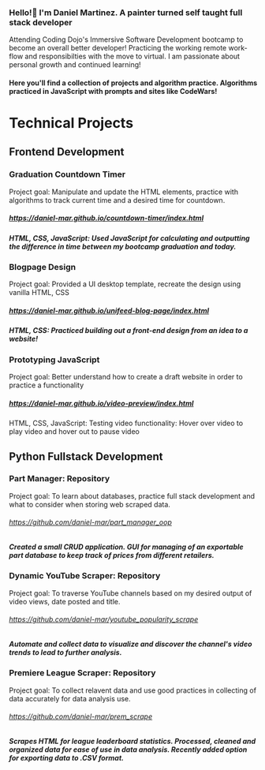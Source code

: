 ### Hello!👋 I'm Daniel Martinez. A painter turned self taught full stack developer
Attending Coding Dojo's Immersive Software Development bootcamp to become an overall better developer! Practicing the working remote work-flow and responsibilties with the move to virtual. I am passionate about personal growth and continued learning!

#### Here you'll find a collection of projects and algorithm practice. Algorithms practiced in JavaScript with prompts and sites like CodeWars!

# Technical Projects
## Frontend Development

### Graduation Countdown Timer
Project goal: Manipulate and update the HTML elements, practice with algorithms to track current time and a desired time for countdown. 
##### https://daniel-mar.github.io/countdown-timer/index.html
##### HTML, CSS, JavaScript: Used JavaScript for calculating and outputting the difference in time between my bootcamp graduation and today.

### Blogpage Design
Project goal: Provided a UI desktop template, recreate the design using vanilla HTML, CSS
##### https://daniel-mar.github.io/unifeed-blog-page/index.html
##### HTML, CSS: Practiced building out a front-end design from an idea to a website! 

### Prototyping JavaScript
Project goal: Better understand how to create a draft website in order to practice a functionality
##### https://daniel-mar.github.io/video-preview/index.html
HTML, CSS, JavaScript: Testing video functionality: Hover over video to play video and hover out to pause video

## Python Fullstack Development

### Part Manager: Repository
Project goal: To learn about databases, practice full stack development and what to consider when storing web scraped data.
###### https://github.com/daniel-mar/part_manager_oop
##### Created a small CRUD application. GUI for managing of an exportable part database to keep track of prices from different retailers. 

### Dynamic YouTube Scraper: Repository
Project goal: To traverse YouTube channels based on my desired output of video views, date posted and title.
###### https://github.com/daniel-mar/youtube_popularity_scrape
##### Automate and collect data to visualize and discover the channel's video trends to lead to further analysis.

### Premiere League Scraper: Repository
Project goal: To collect relavent data and use good practices in collecting of data accurately for data analysis use. 
###### https://github.com/daniel-mar/prem_scrape
##### Scrapes HTML for league leaderboard statistics. Processed, cleaned and organized data for ease of use in data analysis. Recently added option for exporting data to .CSV format.

<!--
**daniel-mar/daniel-mar** is a ✨ _special_ ✨ repository because its `README.md` (this file) appears on your GitHub profile.

Here are some ideas to get you started:

- 🔭 I’m currently working on ...
- 🌱 I’m currently learning ...
- 👯 I’m looking to collaborate on ...
- 🤔 I’m looking for help with ...
- 💬 Ask me about ...
- 📫 How to reach me: ...
- 😄 Pronouns: ...
- ⚡ Fun fact: ...
-->
